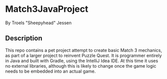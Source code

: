 # Match3JavaProject
By Troels "Sheepyhead" Jessen
## Description
This repo contains a pet project attempt to create basic Match 3 mechanics, as part of a larger project to reinvent Puzzle Quest. It is programmer entirely in Java and built with Gradle, using the IntelliJ Idea IDE. At this time it uses no external libraries, although this is likely to change once the game logic needs to be embedded into an actual game.
